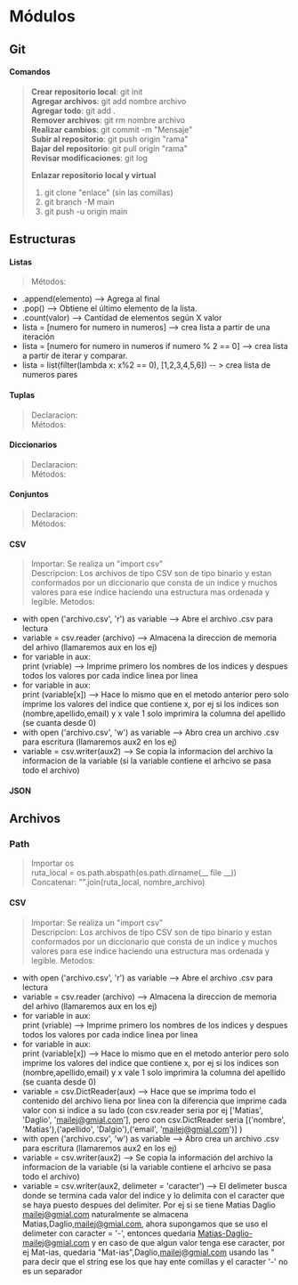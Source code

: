 # Módulos

## Git

#### Comandos

> **Crear repositorio local**: git init  
> **Agregar archivos**: git add nombre archivo   
> **Agregar todo**: git add .  
> **Remover archivos**: git rm nombre archivo  
> **Realizar cambios**: git commit -m "Mensaje"  
> **Subir al repositorio**: git push origin "rama"  
> **Bajar del repositorio**: git pull origin "rama"  
> **Revisar modificaciones**: git log  
> 
> **Enlazar repositorio local y virtual** 
>1. git clone "enlace" (sin las comillas)
>2. git branch -M main
>3. git push -u origin main

## Estructuras

#### Listas

> Métodos:
* .append(elemento) --> Agrega al final  
* .pop() --> Obtiene el último elemento de la lista.  
* .count(valor) --> Cantidad de elementos según X valor  
* lista = [numero for numero in numeros] --> crea lista a partir de una 
     iteración  
* lista = [numero for numero in numeros if numero % 2 == 0] --> crea lista a 
     partir de iterar y comparar.
* lista = list(filter(lambda x: x%2 == 0), [1,2,3,4,5,6]) -- > crea lista de
    numeros pares

#### Tuplas
> Declaracion:  
Métodos:

#### Diccionarios
> Declaracion:  
Métodos:

#### Conjuntos
> Declaracion:  
Métodos:

#### CSV
> Importar: Se realiza un "import csv"  
> Descripcion:
     Los archivos de tipo CSV son de tipo binario  y estan conformados por un diccionario 
     que consta de un indice y muchos valores para ese indice haciendo una estructura mas 
     ordenada y legible. 
Metodos:
* with open ('archivo.csv', 'r') as variable --> Abre el archivo .csv para lectura
* variable = csv.reader (archivo) --> Almacena la direccion de memoria del arhivo (llamaremos aux en los ej)
* for variable in aux:  
     print (vriable)   --> Imprime primero los nombres de los indices y despues todos los valores por cada indice
                           linea por linea
* for variable in aux:   
     print (variable[x]) --> Hace lo mismo que en el metodo anterior pero solo imprime los valores del indice que 
                            contiene x, por ej si los indices son (nombre,apellido,email) y x vale 1 solo imprimira
                            la columna del apellido (se cuanta desde 0)
* with open ('archivo.csv', 'w') as variable --> Abro crea un archivo .csv para escritura (llamaremos aux2 en los ej)
* variable = csv.writer(aux2) --> Se copia la informacion del archivo la informacion de la variable (si la variable
                                     contiene el arhcivo se pasa todo el archivo)



#### JSON


## Archivos
### Path

> Importar os  
> ruta_local = os.path.abspath(os.path.dirname(__ file __))  
> Concatenar: "".join(ruta_local, nombre_archivo)

#### CSV
> Importar: Se realiza un "import csv"  
> Descripcion:
     Los archivos de tipo CSV son de tipo binario  y estan conformados por un diccionario 
     que consta de un indice y muchos valores para ese indice haciendo una estructura mas 
     ordenada y legible. 
Metodos:
* with open ('archivo.csv', 'r') as variable --> Abre el archivo .csv para lectura
* variable = csv.reader (archivo) --> Almacena la direccion de memoria del arhivo (llamaremos aux en los ej)
* for variable in aux:  
     print (vriable)   --> Imprime primero los nombres de los indices y despues todos los valores por cada indice
                           linea por linea
* for variable in aux:   
     print (variable[x]) --> Hace lo mismo que en el metodo anterior pero solo imprime los valores del indice que 
                            contiene x, por ej si los indices son (nombre,apellido,email) y x vale 1 solo imprimira
                            la columna del apellido (se cuanta desde 0)
* variable = csv.DictReader(aux) --> Hace que se imprima todo el contenido del archivo liena por linea con la 
                                    diferencia que imprime cada valor con si indice a su lado (con csv.reader seria
                                    por ej ['Matias', 'Daglio', 'mailej@gmial.com'], pero con csv.DictReader seria 
                                    [('nombre', 'Matias'),('apellido', 'Dalgio'),('email', 'mailej@gmial.com')] )
* with open ('archivo.csv', 'w') as variable --> Abro crea un archivo .csv para escritura (llamaremos aux2 en los ej)
* variable = csv.writer(aux2) --> Se copia la información del archivo la informacion de la variable (si la variable
                                  contiene el arhcivo se pasa todo el archivo)
* variable = csv.writer(aux2, delimeter = 'caracter') --> El delimeter busca donde se termina cada valor del indice
                                                          y lo delimita con el caracter que se haya puesto despues 
                                                          del delimiter. Por ej si se tiene Matias Daglio mailej@gmial.com 
                                                          naturalmente se almacena Matias,Daglio,mailej@gmial.com, ahora 
                                                          supongamos que se uso el delimeter con caracter = '-', entonces 
                                                          quedaria Matias-Daglio-mailej@gmial.com y en caso de que algun 
                                                          valor tenga ese caracter, por ej Mat-ias, quedaria 
                                                          "Mat-ias",Daglio,mailej@gmial.com usando las " para decir que el 
                                                          string ese los que hay ente comillas y el caracter '-' no es 
                                                          un separador
